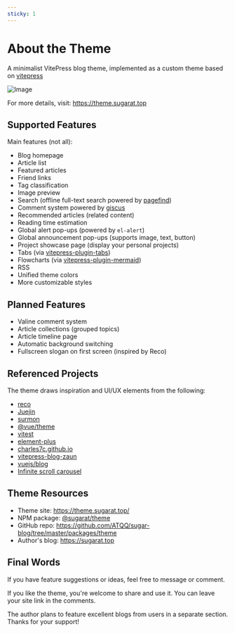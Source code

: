 ```yaml
---
sticky: 1
---
```


# About the Theme

A minimalist VitePress blog theme, implemented as a custom theme based on [vitepress](https://vitepress.dev/)

![Image](https://img.cdn.sugarat.top/mdImg/MTY3MzE3MDUxOTMwMw==673170519303)

For more details, visit: https://theme.sugarat.top

## Supported Features

Main features (not all):

- Blog homepage  
- Article list  
- Featured articles  
- Friend links  
- Tag classification  
- Image preview  
- Search (offline full-text search powered by [pagefind](https://github.com/cloudcannon/pagefind))  
- Comment system powered by [giscus](https://giscus.app/zh-CN)  
- Recommended articles (related content)  
- Reading time estimation  
- Global alert pop-ups (powered by `el-alert`)  
- Global announcement pop-ups (supports image, text, button)  
- Project showcase page (display your personal projects)  
- Tabs (via [vitepress-plugin-tabs](https://vitepress-plugins.sapphi.red/tabs/))  
- Flowcharts (via [vitepress-plugin-mermaid](https://github.com/emersonbottero/vitepress-plugin-mermaid#readme))  
- RSS  
- Unified theme colors  
- More customizable styles  

## Planned Features

- Valine comment system  
- Article collections (grouped topics)  
- Article timeline page  
- Automatic background switching  
- Fullscreen slogan on first screen (inspired by Reco)

## Referenced Projects

The theme draws inspiration and UI/UX elements from the following:

- [reco](https://vuepress-theme-reco.recoluan.com/)  
- [Juejin](https://juejin.cn/)  
- [surmon](https://surmon.me/)  
- [@vue/theme](https://github.com/vuejs/theme)  
- [vitest](https://vitest.dev/)  
- [element-plus](https://element-plus.gitee.io/zh-CN/)  
- [charles7c.github.io](https://github.com/Charles7c/charles7c.github.io)  
- [vitepress-blog-zaun](https://github.com/clark-cui/vitepress-blog-zaun)  
- [vuejs/blog](https://github.com/vuejs/blog/tree/main)  
- [Infinite scroll carousel](https://code.juejin.cn/pen/7145007064350195748)

## Theme Resources

- Theme site: https://theme.sugarat.top/  
- NPM package: [@sugarat/theme](https://www.npmjs.com/package/@sugarat/theme)  
- GitHub repo: https://github.com/ATQQ/sugar-blog/tree/master/packages/theme  
- Author's blog: https://sugarat.top

## Final Words

If you have feature suggestions or ideas, feel free to message or comment.

If you like the theme, you're welcome to share and use it. You can leave your site link in the comments.

The author plans to feature excellent blogs from users in a separate section. Thanks for your support!
